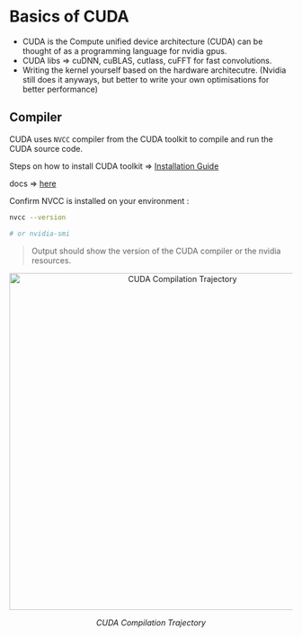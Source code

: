 # Basics of CUDA

- CUDA is the Compute unified device architecture (CUDA) can be thought of as a programming language for nvidia gpus.
- CUDA libs => cuDNN, cuBLAS, cutlass, cuFFT for fast convolutions.
- Writing the kernel yourself based on the hardware architecutre. (Nvidia still does it anyways, but better to write your own optimisations for better performance)

## Compiler

CUDA uses `NVCC` compiler from the CUDA toolkit to compile and run the CUDA source code.

Steps on how to install CUDA toolkit => [Installation Guide](01_Installation_Guide.md)

docs => [here](https://docs.nvidia.com/cuda/cuda-compiler-driver-nvcc)

Confirm NVCC is installed on your environment :
```bash
nvcc --version 

# or nvidia-smi
```
> Output should show the version of the  CUDA compiler or the nvidia resources.

<p align="center">
  <img src="https://docs.nvidia.com/cuda/cuda-compiler-driver-nvcc/_images/cuda-compilation-from-cu-to-executable.png" alt="CUDA Compilation Trajectory" width="600">
</p>

<p align="center"><em> CUDA Compilation Trajectory</em></p>



